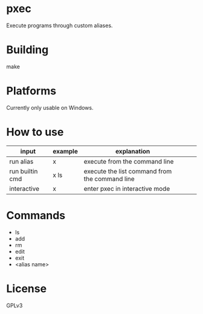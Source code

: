 # pxec
Execute programs through custom aliases.

# Building
make

# Platforms
Currently only usable on Windows.

# How to use
| input            | example        | explanation                                      |   |     |
|------------------|----------------|--------------------------------------------------|---|-----|
| run alias        | x <alias name> | execute <alias> from the command line            |   |     |
| run builtin cmd  | x ls           | execute the list command from the command line   |   |     |
| interactive      | x              | enter pxec in interactive mode                   |   |     |

# Commands
* ls
* add
* rm
* edit
* exit
* \<alias name\>

# License
GPLv3
